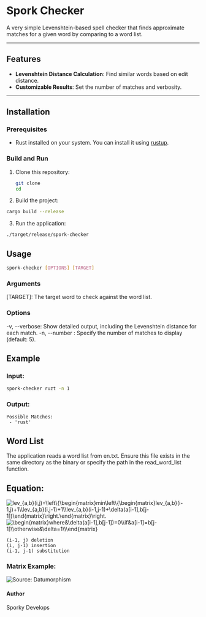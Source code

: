 # Spork Checker

A very simple Levenshtein-based spell checker that finds approximate matches for a given word by comparing to a word list.

---

## Features
- **Levenshtein Distance Calculation**: Find similar words based on edit distance.
- **Customizable Results**: Set the number of matches and verbosity.

---

## Installation

### Prerequisites
- Rust installed on your system. You can install it using [rustup](https://rustup.rs/).

### Build and Run
1. Clone this repository:
   ```bash
   git clone 
   cd
   ```
2. Build the project:
```bash
cargo build --release
```
3. Run the application:
```bash
./target/release/spork-checker
```

## Usage
```bash
spork-checker [OPTIONS] [TARGET]
```
### Arguments
[TARGET]: The target word to check against the word list.

### Options
-v, --verbose: Show detailed output, including the Levenshtein distance for each match.
-n, --number <NUMBER>: Specify the number of matches to display (default: 5).

## Example

### Input:
```bash
spork-checker ruzt -n 1
```
### Output:
```
Possible Matches: 
 - 'rust'
```

## Word List
The application reads a word list from en.txt. Ensure this file exists in the same directory as the binary or specify the path in the read_word_list function.

## Equation:
<img src="https://latex.codecogs.com/svg.image?\inline&space;&space;\bg{white}\lev_{a,b}(i,j)=\left\{\begin{matrix}min\left\{\begin{matrix}lev_{a,b}(i-1,j)&plus;1\\lev_{a,b}(i,j-1)&plus;1\\lev_{a,b}(i-1,j-1)&plus;\delta(a[i-1],b[j-1])\end{matrix}\right.\end{matrix}\right." title=" lev_{a,b}(i,j)=\left\{\begin{matrix}min\left\{\begin{matrix}lev_{a,b}(i-1,j)+1\\lev_{a,b}(i,j-1)+1\\lev_{a,b}(i-1,j-1)+\delta(a[i-1],b[j-1])\end{matrix}\right.\end{matrix}\right." />

<img src="https://latex.codecogs.com/svg.image?\inline&space;\bg{white}\begin{matrix}where&\delta(a[i-1],b[j-1])=0\\if&a[i-1]=b[j-1]\\otherwise&\delta=1\\\end{matrix}" title="\begin{matrix}where&\delta(a[i-1],b[j-1])=0\\if&a[i-1]=b[j-1]\\otherwise&\delta=1\\\end{matrix}" />

```
(i-1, j) deletion
(i, j-1) insertion
(i-1, j-1) substitution
```

### Matrix Example:
![Source: Datumorphism](https://github.com/user-attachments/assets/86affff9-95cc-4086-8add-33841a474a82)



#### Author
Sporky Develops
